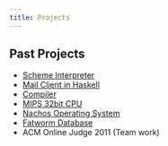 ```yaml
---
title: Projects
---
```


Past Projects
--------------------
* [Scheme Interpreter](https://github.com/liuexp/CodePlayground/tree/master/haskell/schemer)
* [Mail Client in Haskell](https://github.com/liuexp/haskell-mailclient)
* [Compiler](http://acm.sjtu.edu.cn/compiler/)
* [MIPS 32bit CPU](http://acm.sjtu.edu.cn/mips/)
* [Nachos Operating System](http://acm.sjtu.edu.cn/nachos)
* [Fatworm Database](http://acm.sjtu.edu.cn/wiki/Fatworm_2013)
* ACM Online Judge 2011 (Team work)
